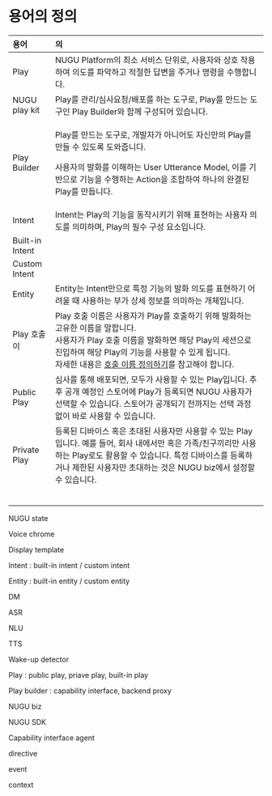 # 용어의 정의



<table>
  <thead>
    <tr>
      <th style="text-align:left">&#xC6A9;&#xC5B4;</th>
      <th style="text-align:left">&#xC758;</th>
    </tr>
  </thead>
  <tbody>
    <tr>
      <td style="text-align:left">Play</td>
      <td style="text-align:left">NUGU Platform&#xC758; &#xCD5C;&#xC18C; &#xC11C;&#xBE44;&#xC2A4; &#xB2E8;&#xC704;&#xB85C;,
        &#xC0AC;&#xC6A9;&#xC790;&#xC640; &#xC0C1;&#xD638; &#xC791;&#xC6A9;&#xD558;&#xC5EC;
        &#xC758;&#xB3C4;&#xB97C; &#xD30C;&#xC545;&#xD558;&#xACE0; &#xC801;&#xC808;&#xD55C;
        &#xB2F5;&#xBCC0;&#xC744; &#xC8FC;&#xAC70;&#xB098; &#xBA85;&#xB839;&#xC744;
        &#xC218;&#xD589;&#xD569;&#xB2C8;&#xB2E4;.</td>
    </tr>
    <tr>
      <td style="text-align:left">NUGU play kit</td>
      <td style="text-align:left">Play&#xB97C; &#xAD00;&#xB9AC;/&#xC2EC;&#xC0AC;&#xC694;&#xCCAD;/&#xBC30;&#xD3EC;&#xB97C;
        &#xD558;&#xB294; &#xB3C4;&#xAD6C;&#xB85C;, Play&#xB97C; &#xB9CC;&#xB4DC;&#xB294;
        &#xB3C4;&#xAD6C;&#xC778; Play Builder&#xC640; &#xD568;&#xAED8; &#xAD6C;&#xC131;&#xB418;&#xC5B4;
        &#xC788;&#xC2B5;&#xB2C8;&#xB2E4;.</td>
    </tr>
    <tr>
      <td style="text-align:left">Play Builder</td>
      <td style="text-align:left">
        <p>Play&#xB97C; &#xB9CC;&#xB4DC;&#xB294; &#xB3C4;&#xAD6C;&#xB85C;, &#xAC1C;&#xBC1C;&#xC790;&#xAC00;
          &#xC544;&#xB2C8;&#xC5B4;&#xB3C4; &#xC790;&#xC2E0;&#xB9CC;&#xC758; Play&#xB97C;
          &#xB9CC;&#xB4E4; &#xC218; &#xC788;&#xB3C4;&#xB85D; &#xB3C4;&#xC640;&#xC90D;&#xB2C8;&#xB2E4;.</p>
        <p>&#xC0AC;&#xC6A9;&#xC790;&#xC758; &#xBC1C;&#xD654;&#xB97C; &#xC774;&#xD574;&#xD558;&#xB294;
          User Utterance Model, &#xC774;&#xB97C; &#xAE30;&#xBC18;&#xC73C;&#xB85C;
          &#xAE30;&#xB2A5;&#xC744; &#xC218;&#xD589;&#xD558;&#xB294; Action&#xC744;
          &#xC870;&#xD569;&#xD558;&#xC5EC; &#xD558;&#xB098;&#xC758; &#xC644;&#xACB0;&#xB41C;
          Play&#xB97C; &#xB9CC;&#xB4ED;&#xB2C8;&#xB2E4;.</p>
      </td>
    </tr>
    <tr>
      <td style="text-align:left">Intent</td>
      <td style="text-align:left">Intent&#xB294; Play&#xC758; &#xAE30;&#xB2A5;&#xC744; &#xB3D9;&#xC791;&#xC2DC;&#xD0A4;&#xAE30;
        &#xC704;&#xD574; &#xD45C;&#xD604;&#xD558;&#xB294; &#xC0AC;&#xC6A9;&#xC790;
        &#xC758;&#xB3C4;&#xB97C; &#xC758;&#xBBF8;&#xD558;&#xBA70;, Play&#xC758;
        &#xD544;&#xC218; &#xAD6C;&#xC131; &#xC694;&#xC18C;&#xC785;&#xB2C8;&#xB2E4;.</td>
    </tr>
    <tr>
      <td style="text-align:left">Built-in Intent</td>
      <td style="text-align:left"></td>
    </tr>
    <tr>
      <td style="text-align:left">Custom Intent</td>
      <td style="text-align:left"></td>
    </tr>
    <tr>
      <td style="text-align:left">Entity</td>
      <td style="text-align:left">Entity&#xB294; Intent&#xB9CC;&#xC73C;&#xB85C; &#xD2B9;&#xC815; &#xAE30;&#xB2A5;&#xC758;
        &#xBC1C;&#xD654; &#xC758;&#xB3C4;&#xB97C; &#xD45C;&#xD604;&#xD558;&#xAE30;
        &#xC5B4;&#xB824;&#xC6B8; &#xB54C; &#xC0AC;&#xC6A9;&#xD558;&#xB294; &#xBD80;&#xAC00;
        &#xC0C1;&#xC138; &#xC815;&#xBCF4;&#xB97C; &#xC758;&#xBBF8;&#xD558;&#xB294;
        &#xAC1C;&#xCCB4;&#xC785;&#xB2C8;&#xB2E4;.</td>
    </tr>
    <tr>
      <td style="text-align:left">Play &#xD638;&#xCD9C; &#xC774;</td>
      <td style="text-align:left">Play &#xD638;&#xCD9C; &#xC774;&#xB984;&#xC740; &#xC0AC;&#xC6A9;&#xC790;&#xAC00;
        Play&#xB97C; &#xD638;&#xCD9C;&#xD558;&#xAE30; &#xC704;&#xD574; &#xBC1C;&#xD654;&#xD558;&#xB294;
        &#xACE0;&#xC720;&#xD55C; &#xC774;&#xB984;&#xC744; &#xB9D0;&#xD569;&#xB2C8;&#xB2E4;.
        <br
        />&#xC0AC;&#xC6A9;&#xC790;&#xAC00; Play &#xD638;&#xCD9C; &#xC774;&#xB984;&#xC744;
        &#xBC1C;&#xD654;&#xD558;&#xBA74; &#xD574;&#xB2F9; Play&#xC758; &#xC138;&#xC158;&#xC73C;&#xB85C;
        &#xC9C4;&#xC785;&#xD558;&#xC5EC; &#xD574;&#xB2F9; Play&#xC758; &#xAE30;&#xB2A5;&#xC744;
        &#xC0AC;&#xC6A9;&#xD560; &#xC218; &#xC788;&#xAC8C; &#xB429;&#xB2C8;&#xB2E4;.
        <br
        />&#xC790;&#xC138;&#xD55C; &#xB0B4;&#xC6A9;&#xC740; <a href="../nugu-play/play-registration-and-review/register-a-play/#define-an-invocation-name">&#xD638;&#xCD9C; &#xC774;&#xB984; &#xC815;&#xC758;&#xD558;&#xAE30;</a>&#xB97C;
        &#xCC38;&#xACE0;&#xD574;&#xC57C; &#xD569;&#xB2C8;&#xB2E4;.</td>
    </tr>
    <tr>
      <td style="text-align:left">Public Play</td>
      <td style="text-align:left">&#xC2EC;&#xC0AC;&#xB97C; &#xD1B5;&#xD574; &#xBC30;&#xD3EC;&#xB418;&#xBA74;,
        &#xBAA8;&#xB450;&#xAC00; &#xC0AC;&#xC6A9;&#xD560; &#xC218; &#xC788;&#xB294;
        Play&#xC785;&#xB2C8;&#xB2E4;. &#xCD94;&#xD6C4; &#xACF5;&#xAC1C; &#xC608;&#xC815;&#xC778;
        &#xC2A4;&#xD1A0;&#xC5B4;&#xC5D0; Play&#xAC00; &#xB4F1;&#xB85D;&#xB418;&#xBA74;
        NUGU &#xC0AC;&#xC6A9;&#xC790;&#xAC00; &#xC120;&#xD0DD;&#xD560; &#xC218;
        &#xC788;&#xC2B5;&#xB2C8;&#xB2E4;. &#xC2A4;&#xD1A0;&#xC5B4;&#xAC00; &#xACF5;&#xAC1C;&#xB418;&#xAE30;
        &#xC804;&#xAE4C;&#xC9C0;&#xB294; &#xC120;&#xD0DD; &#xACFC;&#xC815; &#xC5C6;&#xC774;
        &#xBC14;&#xB85C; &#xC0AC;&#xC6A9;&#xD560; &#xC218; &#xC788;&#xC2B5;&#xB2C8;&#xB2E4;.</td>
    </tr>
    <tr>
      <td style="text-align:left">Private Play</td>
      <td style="text-align:left">&#xB4F1;&#xB85D;&#xB41C; &#xB514;&#xBC14;&#xC774;&#xC2A4; &#xD639;&#xC740;
        &#xCD08;&#xB300;&#xB41C; &#xC0AC;&#xC6A9;&#xC790;&#xB9CC; &#xC0AC;&#xC6A9;&#xD560;
        &#xC218; &#xC788;&#xB294; Play&#xC785;&#xB2C8;&#xB2E4;. &#xC608;&#xB97C;
        &#xB4E4;&#xC5B4;, &#xD68C;&#xC0AC; &#xB0B4;&#xC5D0;&#xC11C;&#xB9CC; &#xD639;&#xC740;
        &#xAC00;&#xC871;/&#xCE5C;&#xAD6C;&#xB07C;&#xB9AC;&#xB9CC; &#xC0AC;&#xC6A9;&#xD558;&#xB294;
        Play&#xB85C;&#xB3C4; &#xD65C;&#xC6A9;&#xD560; &#xC218; &#xC788;&#xC2B5;&#xB2C8;&#xB2E4;.
        &#xD2B9;&#xC815; &#xB514;&#xBC14;&#xC774;&#xC2A4;&#xB97C; &#xB4F1;&#xB85D;&#xD558;&#xAC70;&#xB098;
        &#xC81C;&#xD55C;&#xB41C; &#xC0AC;&#xC6A9;&#xC790;&#xB9CC; &#xCD08;&#xB300;&#xD558;&#xB294;
        &#xAC83;&#xC740; NUGU biz&#xC5D0;&#xC11C; &#xC124;&#xC815;&#xD560; &#xC218;
        &#xC788;&#xC2B5;&#xB2C8;&#xB2E4;.</td>
    </tr>
    <tr>
      <td style="text-align:left"></td>
      <td style="text-align:left"></td>
    </tr>
    <tr>
      <td style="text-align:left"></td>
      <td style="text-align:left"></td>
    </tr>
    <tr>
      <td style="text-align:left"></td>
      <td style="text-align:left"></td>
    </tr>
    <tr>
      <td style="text-align:left"></td>
      <td style="text-align:left"></td>
    </tr>
    <tr>
      <td style="text-align:left"></td>
      <td style="text-align:left"></td>
    </tr>
    <tr>
      <td style="text-align:left"></td>
      <td style="text-align:left"></td>
    </tr>
  </tbody>
</table>







NUGU state

Voice chrome

Display template

Intent : built-in intent / custom intent

Entity : built-in entity / custom entity

DM

ASR

NLU

TTS

Wake-up detector

Play : public play, priave play, built-in play

Play builder : capability interface, backend proxy

NUGU biz

NUGU SDK 

Capability interface agent

directive

event

context





